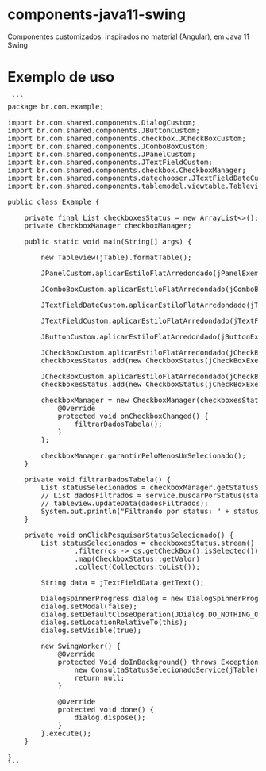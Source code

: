 # components-java11-swing
Componentes customizados, inspirados no material (Angular), em Java 11 Swing

# Exemplo de uso

<pre> ```
package br.com.example;

import br.com.shared.components.DialogCustom;
import br.com.shared.components.JButtonCustom;
import br.com.shared.components.checkbox.JCheckBoxCustom;
import br.com.shared.components.JComboBoxCustom;
import br.com.shared.components.JPanelCustom;
import br.com.shared.components.JTextFieldCustom;
import br.com.shared.components.checkbox.CheckboxManager;
import br.com.shared.components.datechooser.JTextFieldDateCustom;
import br.com.shared.components.tablemodel.viewtable.Tableview;

public class Example {

    private final List<CheckboxStatus> checkboxesStatus = new ArrayList<>();
    private CheckboxManager checkboxManager;

    public static void main(String[] args) {
        
        new Tableview(jTable).formatTable();

        JPanelCustom.aplicarEstiloFlatArredondado(jPanelExemplo);
        
        JComboBoxCustom.aplicarEstiloFlatArredondado(jComboBoxExemplo);

        JTextFieldDateCustom.aplicarEstiloFlatArredondado(jTextFieldDataExemplo);

        JTextFieldCustom.aplicarEstiloFlatArredondado(jTextFieldExemplo, true);

        JButtonCustom.aplicarEstiloFlatArredondado(jButtonExemplo, null, "/br/com/caminho/do/icone", new Dimension(36, 36), true);

        JCheckBoxCustom.aplicarEstiloFlatArredondado(jCheckBoxExemploStatus1, true);
        checkboxesStatus.add(new CheckboxStatus(jCheckBoxExemploStatus1, 1));

        JCheckBoxCustom.aplicarEstiloFlatArredondado(jCheckBoxExemploStatus2, true);
        checkboxesStatus.add(new CheckboxStatus(jCheckBoxExemploStatus2, 2));

        checkboxManager = new CheckboxManager(checkboxesStatus) {
            @Override
            protected void onCheckboxChanged() {
                filtrarDadosTabela();
            }
        };

        checkboxManager.garantirPeloMenosUmSelecionado();
    }

    private void filtrarDadosTabela() {
        List<String> statusSelecionados = checkboxManager.getStatusSelecionados();
        // List<SelectStatusSelecionado> dadosFiltrados = service.buscarPorStatus(statusSelecionados);
        // tableview.updateData(dadosFiltrados);
        System.out.println("Filtrando por status: " + statusSelecionados);
    }

    private void onClickPesquisarStatusSelecionado() {
        List<String> statusSelecionados = checkboxesStatus.stream()
                .filter(cs -> cs.getCheckBox().isSelected())
                .map(CheckboxStatus::getValor)
                .collect(Collectors.toList());

        String data = jTextFieldData.getText();

        DialogSpinnerProgress dialog = new DialogSpinnerProgress(this, true);
        dialog.setModal(false);
        dialog.setDefaultCloseOperation(JDialog.DO_NOTHING_ON_CLOSE);
        dialog.setLocationRelativeTo(this);
        dialog.setVisible(true);

        new SwingWorker<Void, Void>() {
            @Override
            protected Void doInBackground() throws Exception {
                new ConsultaStatusSelecionadoService(jTable).get(statusSelecionados, new FormatDate.set(data));
                return null;
            }

            @Override
            protected void done() {
                dialog.dispose(); 
            }
        }.execute();
    }
    
}
``` </pre>
